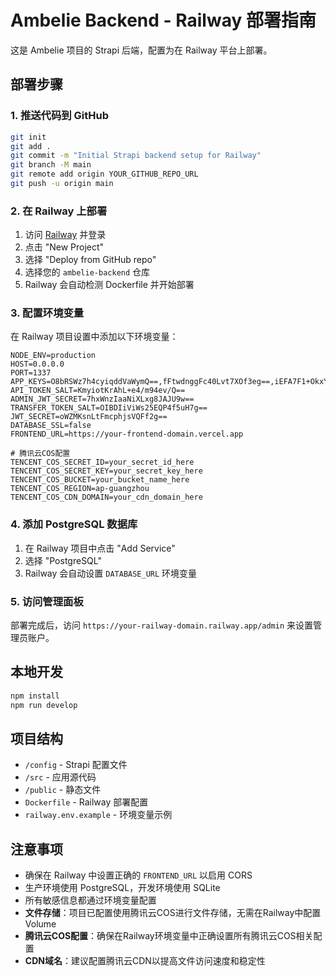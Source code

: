# Ambelie Backend - Railway 部署指南

这是 Ambelie 项目的 Strapi 后端，配置为在 Railway 平台上部署。

## 部署步骤

### 1. 推送代码到 GitHub

```bash
git init
git add .
git commit -m "Initial Strapi backend setup for Railway"
git branch -M main
git remote add origin YOUR_GITHUB_REPO_URL
git push -u origin main
```

### 2. 在 Railway 上部署

1. 访问 [Railway](https://railway.app/) 并登录
2. 点击 "New Project"
3. 选择 "Deploy from GitHub repo"
4. 选择您的 `ambelie-backend` 仓库
5. Railway 会自动检测 Dockerfile 并开始部署

### 3. 配置环境变量

在 Railway 项目设置中添加以下环境变量：

```
NODE_ENV=production
HOST=0.0.0.0
PORT=1337
APP_KEYS=O8bRSWz7h4cyiqddVaWymQ==,fFtwdnggFc40Lvt7XOf3eg==,iEFA7F1+OkxYVxLpVQbjqw==,uVbVynJkQoSg7zd9YpNU1w==
API_TOKEN_SALT=KmyiotKrAhL+e4/m94ev/Q==
ADMIN_JWT_SECRET=7hxWnzIaaNiXLxg8JAJU9w==
TRANSFER_TOKEN_SALT=OIBDIiViWs25EQP4f5uH7g==
JWT_SECRET=oWZMKsnLtFmcphjsVQFf2g==
DATABASE_SSL=false
FRONTEND_URL=https://your-frontend-domain.vercel.app

# 腾讯云COS配置
TENCENT_COS_SECRET_ID=your_secret_id_here
TENCENT_COS_SECRET_KEY=your_secret_key_here
TENCENT_COS_BUCKET=your_bucket_name_here
TENCENT_COS_REGION=ap-guangzhou
TENCENT_COS_CDN_DOMAIN=your_cdn_domain_here
```

### 4. 添加 PostgreSQL 数据库

1. 在 Railway 项目中点击 "Add Service"
2. 选择 "PostgreSQL"
3. Railway 会自动设置 `DATABASE_URL` 环境变量

### 5. 访问管理面板

部署完成后，访问 `https://your-railway-domain.railway.app/admin` 来设置管理员账户。

## 本地开发

```bash
npm install
npm run develop
```

## 项目结构

- `/config` - Strapi 配置文件
- `/src` - 应用源代码
- `/public` - 静态文件
- `Dockerfile` - Railway 部署配置
- `railway.env.example` - 环境变量示例

## 注意事项

- 确保在 Railway 中设置正确的 `FRONTEND_URL` 以启用 CORS
- 生产环境使用 PostgreSQL，开发环境使用 SQLite
- 所有敏感信息都通过环境变量配置
- **文件存储**：项目已配置使用腾讯云COS进行文件存储，无需在Railway中配置Volume
- **腾讯云COS配置**：确保在Railway环境变量中正确设置所有腾讯云COS相关配置
- **CDN域名**：建议配置腾讯云CDN以提高文件访问速度和稳定性